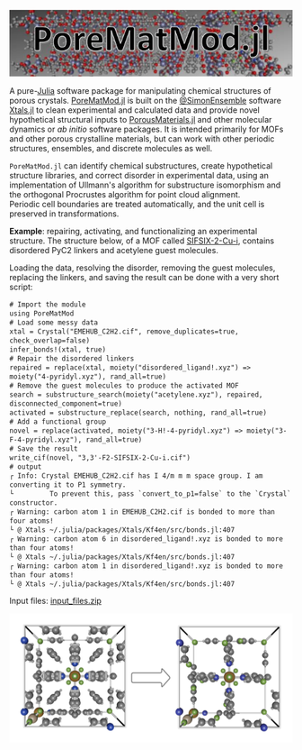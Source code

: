 ![logo.JPG](assets/index/logo.JPG)

A pure-[Julia](https://julialang.org/) software package for manipulating chemical structures of porous crystals.  [PoreMatMod.jl](https://github.com/SimonEnsemble/PoreMatMod.jl) is built on the [@SimonEnsemble](https://SimonEnsemble.github.io) software [Xtals.jl](https://github.com/SimonEnsemble/Xtals.jl) to clean experimental and calculated data and provide novel hypothetical structural inputs to [PorousMaterials.jl](https://github.com/SimonEnsemble/PorousMaterials.jl) and other molecular dynamics or *ab initio* software packages.
It is intended primarily for MOFs and other porous crystalline materials, but can work with other periodic structures, ensembles, and discrete molecules as well.

`PoreMatMod.jl` can identify chemical substructures, create hypothetical structure libraries, and correct disorder in experimental data, using an implementation of Ullmann's algorithm for substructure isomorphism and the orthogonal Procrustes algorithm for point cloud alignment.  
Periodic cell boundaries are treated automatically, and the unit cell is preserved in transformations.

**Example**: repairing, activating, and functionalizing an experimental structure.
The structure below, of a MOF called [SIFSIX-2-Cu-i](https://dx.doi.org/10.1126/science.aaf2458), contains disordered PyC2 linkers and acetylene guest molecules.

Loading the data, resolving the disorder, removing the guest molecules, replacing the linkers, and saving the result can be done with a very short script:

```jldoctest; output=false
# Import the module
using PoreMatMod
# Load some messy data
xtal = Crystal("EMEHUB_C2H2.cif", remove_duplicates=true, check_overlap=false)
infer_bonds!(xtal, true)
# Repair the disordered linkers
repaired = replace(xtal, moiety("disordered_ligand!.xyz") => moiety("4-pyridyl.xyz"), rand_all=true)
# Remove the guest molecules to produce the activated MOF
search = substructure_search(moiety("acetylene.xyz"), repaired, disconnected_component=true)
activated = substructure_replace(search, nothing, rand_all=true)
# Add a functional group
novel = replace(activated, moiety("3-H!-4-pyridyl.xyz") => moiety("3-F-4-pyridyl.xyz"), rand_all=true)
# Save the result
write_cif(novel, "3,3'-F2-SIFSIX-2-Cu-i.cif")
# output
┌ Info: Crystal EMEHUB_C2H2.cif has I 4/m m m space group. I am converting it to P1 symmetry.
└         To prevent this, pass `convert_to_p1=false` to the `Crystal` constructor.
┌ Warning: carbon atom 1 in EMEHUB_C2H2.cif is bonded to more than four atoms!
└ @ Xtals ~/.julia/packages/Xtals/Kf4en/src/bonds.jl:407
┌ Warning: carbon atom 6 in disordered_ligand!.xyz is bonded to more than four atoms!
└ @ Xtals ~/.julia/packages/Xtals/Kf4en/src/bonds.jl:407
┌ Warning: carbon atom 1 in disordered_ligand!.xyz is bonded to more than four atoms!
└ @ Xtals ~/.julia/packages/Xtals/Kf4en/src/bonds.jl:407
```

Input files: [input_files.zip](assets/index/input_files.zip)

![messy to novel](assets/index/example.png)
